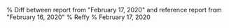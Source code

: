 % Diff between report from "February 17, 2020" and reference report from "February 16, 2020"
% Reffy
% February 17, 2020

